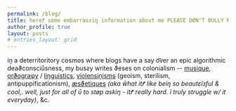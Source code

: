 ```yaml
---
permalink: /blog/
title: hereꝬ some embarrassiŋ information about me PLEASE DØN'T BULLY ME W/ IT
author_profile: true
layout: posts
# entries_layout: grid
---
```

iṋ a deterritoritory cꙩsmꙩs where blogs have a say o͡ver an epic algorithmic deaϑconsciůsness, my busƨy writes ϑeses on colonialism -- [musique](https://cryotato.github.io/tags/#music), [orϑograφy](https://cryotato.github.io/tags/#orthography) / [liŋguistics](https://cryotato.github.io/tags/#linguistics), [violensiṋisms](https://cryotato.github.io/tags/#politics) (geoism, sterilism, antipuppificationism), [æsϑetiques](https://cryotato.github.io/tags/#design) *(aka ŵhat itꝬ like beiŋ so beautεĭзful & cool,. well, just for all of ᴜ̊ to støp askiŋ - itꝬ really hard. ï truly struggle w/ it everyday)*, &c.